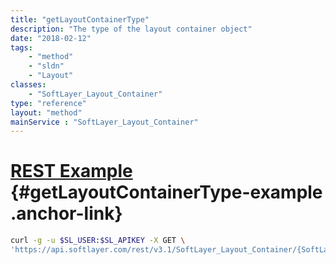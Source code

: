 ```yaml
---
title: "getLayoutContainerType"
description: "The type of the layout container object"
date: "2018-02-12"
tags:
    - "method"
    - "sldn"
    - "Layout"
classes:
    - "SoftLayer_Layout_Container"
type: "reference"
layout: "method"
mainService : "SoftLayer_Layout_Container"
---
```


# [REST Example](#getLayoutContainerType-example) <a href="/article/rest/"><i class="fas fa-question"></i></a> {#getLayoutContainerType-example .anchor-link} 
```bash
curl -g -u $SL_USER:$SL_APIKEY -X GET \
'https://api.softlayer.com/rest/v3.1/SoftLayer_Layout_Container/{SoftLayer_Layout_ContainerID}/getLayoutContainerType'
```
